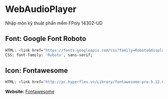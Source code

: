 # WebAudioPlayer
Nhập môn kỹ thuật phần mềm FPoly 14302-UD

## Font: Google Font Roboto
```sh
HTML: <link href="https://fonts.googleapis.com/css?family=Roboto&display=swap" rel="stylesheet">
CSS: font-family: 'Roboto', sans-serif;
```
	
## Icon: Fontawesome
```sh
HTML: <link href="http://pc.hyperflex.vn/Library/fontawesome-pro-5.12.0-web/css/all.css" rel="stylesheet">
```

**Website:** [Fontawesome](https://fontawesome.com/)
